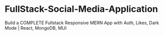 # FullStack-Social-Media-Application
Build a COMPLETE Fullstack Responsive MERN App with Auth, Likes, Dark Mode | React, MongoDB, MUI
